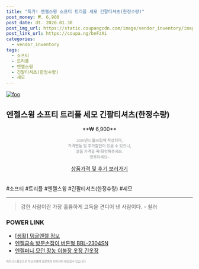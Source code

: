 ```yaml
--- 
title: "특가! 엔젤스윙 소프티 트리플 세모 긴팔티셔츠(한정수량)" 
post_money: ₩. 6,900 
post_date: dt. 2020.01.30 
post_img_url: https://static.coupangcdn.com/image/vendor_inventory/images/2017/08/22/21/8/775bf143-8e81-472e-932e-96fd9873c3f5.jpg 
post_link_url: https://coupa.ng/bnFzAi 
categories: 
  - vendor_inventory 
tags: 
  - 소프티 
  - 트리플 
  - 엔젤스윙 
  - 긴팔티셔츠(한정수량) 
  - 세모 
--- 
```

[![foo](https://static.coupangcdn.com/image/vendor_inventory/images/2017/08/22/21/8/775bf143-8e81-472e-932e-96fd9873c3f5.jpg)](https://coupa.ng/bnFzAi) 

## 엔젤스윙 소프티 트리플 세모 긴팔티셔츠(한정수량) 
<p style="text-align: center;">**₩ 6,900**</p> 
<p style="text-align: center;"><span style="color: #898c8f; font-family: Georgia,Times,serif; font-size: 0.75em;">2020년01월30일에 작성되어, <br>가격변동 및 추가할인이 있을 수 있으니,<br> 상품 가격을 꼭!확인해주세요.<br>행복하세요~</span> 
</p>	 
<div markdown="0" style="text-align: center;"><a href="https://coupa.ng/bnFzAi" class="btn btn--success">상품가격 및 후기 보러가기</a></div> 
<br><br> 
  #소프티 #트리플 #엔젤스윙 #긴팔티셔츠(한정수량) #세모 
<hr> 

> 강한 사람이란 가장 훌륭하게 고독을 견디어 낸 사람이다. - 쉴러 


### POWER LINK

* <a href="https://blog.naver.com/sakai111/221763051345" target="_blank"> [생활] 탱글엔젤 정보 </a>
* <a href="https://blog.naver.com/fasyy4321/221784454970" target="_blank">엔젤금속 방문손잡이 버튼형 BBL-2304SN</a>
* <a href="https://blog.naver.com/an0733/221784674770" target="_blank">엔젤퍼니 모던 장농 이불장 옷장 긴옷장</a>

<span style="color: #898c8f; font-family: Georgia,Times,serif; font-size: 0.55em;">파트너스활동으로 작성자에게 일정액의 커미션이 제공될수 있습니다.</span> 
